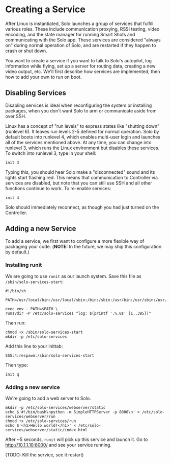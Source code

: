 # Creating a Service

After Linux is instantiated, Solo launches a group of services that fulfill various roles. These include communication proxying, RSSI testing, video encoding, and the state manager for running Smart Shots and communicating with the Solo app. These services are considered "always on" during normal operation of Solo, and are restarted if they happen to crash or shut down.

You want to create a service if you want to talk to Solo's autopilot, log information while flying, set up a server for routing data, creating a new video output, etc. We'll first describe how services are implemented, then how to add your own to run on boot.

## Disabling Services

Disabling services is ideal when reconfiguring the system or installing packages, when you don't want Solo to arm or communicate aside from over SSH.

Linux has a concept of "run levels" to express states like "shutting down" (runlevel 6). It leaves run levels 2-5 defined for normal operation. Solo by default boots into runlevel 4, which enables multi-user login and launches all of the services mentioned above. At any time, you can change into runlevel 3, which runs the Linux environment but disables these services. To switch into runlevel 3, type in your shell:

```
init 3
```

Typing this, you should hear Solo make a "disconnected" sound and its lights start flashing red. This means that communication to Controller via services are disabled, but note that you can still use SSH and all other functions continue to work. To re-enable services:

```
init 4
```

Solo should immediately reconnect, as though you had just turned on the Controller.

## Adding a new Service

To add a service, we first want to configure a more flexible way of packaging your code. (**NOTE:** In the future, we may ship this configuration by default.)

### Installing runit

We are going to use `runit` as our launch system. Save this file as `/sbin/solo-services-start`:

```
#!/bin/sh

PATH=/usr/local/bin:/usr/local/sbin:/bin:/sbin:/usr/bin:/usr/sbin:/usr/X11R6/bin

exec env - PATH=$PATH \
runsvdir -P /etc/solo-services "log: $(printf '.%.0s' {1..395})"
```

Then run:

```
chmod +x /sbin/solo-services-start
mkdir -p /etc/solo-services
```

Add this line to your inittab:

```
SSS:4:respawn:/sbin/solo-services-start
```

Then type:

```
init q
```

### Adding a new service

We're going to add a web server to Solo.

```
mkdir -p /etc/solo-services/webserver/static
echo $'#!/bin/bash\npython -m SimpleHTTPServer -p 8000\n' > /etc/solo-services/webserver/run
chmod +x /etc/solo-services/run
echo $'<h1>Hello world!</h1>' < /etc/solo-services/webserver/static/index.html
```

After ~5 seconds, `runit` will pick up this service and launch it. Go to <http://10.1.1.10:8000/> and see your service running.

(TODO: Kill the service, see it restart)
